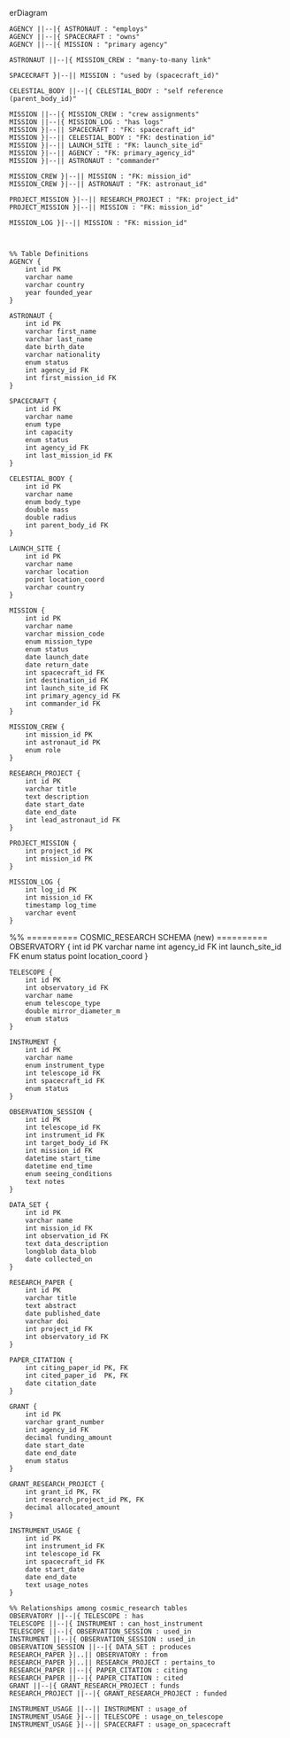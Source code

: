 erDiagram

    AGENCY ||--|{ ASTRONAUT : "employs"
    AGENCY ||--|{ SPACECRAFT : "owns"
    AGENCY ||--|{ MISSION : "primary agency"

    ASTRONAUT ||--|{ MISSION_CREW : "many-to-many link"

    SPACECRAFT }|--|| MISSION : "used by (spacecraft_id)"
    
    CELESTIAL_BODY ||--|{ CELESTIAL_BODY : "self reference (parent_body_id)"

    MISSION ||--|{ MISSION_CREW : "crew assignments"
    MISSION ||--|{ MISSION_LOG : "has logs"
    MISSION }|--|| SPACECRAFT : "FK: spacecraft_id"
    MISSION }|--|| CELESTIAL_BODY : "FK: destination_id"
    MISSION }|--|| LAUNCH_SITE : "FK: launch_site_id"
    MISSION }|--|| AGENCY : "FK: primary_agency_id"
    MISSION }|--|| ASTRONAUT : "commander"

    MISSION_CREW }|--|| MISSION : "FK: mission_id"
    MISSION_CREW }|--|| ASTRONAUT : "FK: astronaut_id"

    PROJECT_MISSION }|--|| RESEARCH_PROJECT : "FK: project_id"
    PROJECT_MISSION }|--|| MISSION : "FK: mission_id"

    MISSION_LOG }|--|| MISSION : "FK: mission_id"



    %% Table Definitions
    AGENCY {
        int id PK
        varchar name
        varchar country
        year founded_year
    }

    ASTRONAUT {
        int id PK
        varchar first_name
        varchar last_name
        date birth_date
        varchar nationality
        enum status
        int agency_id FK
        int first_mission_id FK
    }

    SPACECRAFT {
        int id PK
        varchar name
        enum type
        int capacity
        enum status
        int agency_id FK
        int last_mission_id FK
    }

    CELESTIAL_BODY {
        int id PK
        varchar name
        enum body_type
        double mass
        double radius
        int parent_body_id FK
    }

    LAUNCH_SITE {
        int id PK
        varchar name
        varchar location
        point location_coord
        varchar country
    }

    MISSION {
        int id PK
        varchar name
        varchar mission_code
        enum mission_type
        enum status
        date launch_date
        date return_date
        int spacecraft_id FK
        int destination_id FK
        int launch_site_id FK
        int primary_agency_id FK
        int commander_id FK
    }

    MISSION_CREW {
        int mission_id PK
        int astronaut_id PK
        enum role
    }

    RESEARCH_PROJECT {
        int id PK
        varchar title
        text description
        date start_date
        date end_date
        int lead_astronaut_id FK
    }

    PROJECT_MISSION {
        int project_id PK
        int mission_id PK
    }

    MISSION_LOG {
        int log_id PK
        int mission_id FK
        timestamp log_time
        varchar event
    }

%% ========== COSMIC_RESEARCH SCHEMA (new) ==========
OBSERVATORY {
        int id PK
        varchar name
        int agency_id FK
        int launch_site_id FK
        enum status
        point location_coord
    }

    TELESCOPE {
        int id PK
        int observatory_id FK
        varchar name
        enum telescope_type
        double mirror_diameter_m
        enum status
    }

    INSTRUMENT {
        int id PK
        varchar name
        enum instrument_type
        int telescope_id FK 
        int spacecraft_id FK
        enum status
    }

    OBSERVATION_SESSION {
        int id PK
        int telescope_id FK 
        int instrument_id FK
        int target_body_id FK
        int mission_id FK
        datetime start_time
        datetime end_time
        enum seeing_conditions
        text notes
    }

    DATA_SET {
        int id PK
        varchar name
        int mission_id FK
        int observation_id FK
        text data_description
        longblob data_blob
        date collected_on
    }

    RESEARCH_PAPER {
        int id PK
        varchar title
        text abstract
        date published_date
        varchar doi
        int project_id FK
        int observatory_id FK
    }

    PAPER_CITATION {
        int citing_paper_id PK, FK
        int cited_paper_id  PK, FK
        date citation_date
    }

    GRANT {
        int id PK
        varchar grant_number
        int agency_id FK
        decimal funding_amount
        date start_date
        date end_date
        enum status
    }

    GRANT_RESEARCH_PROJECT {
        int grant_id PK, FK
        int research_project_id PK, FK
        decimal allocated_amount
    }

    INSTRUMENT_USAGE {
        int id PK
        int instrument_id FK
        int telescope_id FK
        int spacecraft_id FK
        date start_date
        date end_date
        text usage_notes
    }

    %% Relationships among cosmic_research tables
    OBSERVATORY ||--|{ TELESCOPE : has
    TELESCOPE ||--|{ INSTRUMENT : can_host_instrument
    TELESCOPE ||--|{ OBSERVATION_SESSION : used_in
    INSTRUMENT ||--|{ OBSERVATION_SESSION : used_in
    OBSERVATION_SESSION ||--|{ DATA_SET : produces
    RESEARCH_PAPER }|..|| OBSERVATORY : from
    RESEARCH_PAPER }|..|| RESEARCH_PROJECT : pertains_to
    RESEARCH_PAPER ||--|{ PAPER_CITATION : citing
    RESEARCH_PAPER ||--|{ PAPER_CITATION : cited
    GRANT ||--|{ GRANT_RESEARCH_PROJECT : funds
    RESEARCH_PROJECT ||--|{ GRANT_RESEARCH_PROJECT : funded

    INSTRUMENT_USAGE ||--|| INSTRUMENT : usage_of
    INSTRUMENT_USAGE }|--|| TELESCOPE : usage_on_telescope
    INSTRUMENT_USAGE }|--|| SPACECRAFT : usage_on_spacecraft
